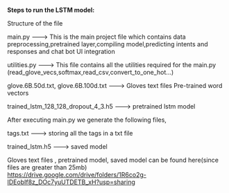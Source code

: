 **Steps to run the LSTM model:**

Structure of the file

main.py ---> This is the main project file which contains data preprocessing,pretrained layer,compiling model,predicting intents and responses and chat bot UI integration 

utilities.py ---> This file contains all the utilities required for the main.py (read_glove_vecs,softmax,read_csv,convert_to_one_hot...)

glove.6B.50d.txt, glove.6B.100d.txt ---> Gloves text files Pre-trained word vectors

trained_lstm_128_128_dropout_4_3.h5 ---> pretrained lstm model

After executing main.py we generate the following files,

tags.txt ---> storing all the tags in a txt file

trained_lstm.h5 ---> saved model

Gloves text files , pretrained model, saved model can be found here(since files are greater than 25mb)
https://drive.google.com/drive/folders/1R6co2g-IDEobIf8z_DOc7yuUTDETB_xH?usp=sharing



